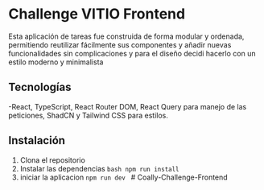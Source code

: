 # Challenge VITIO Frontend




 Esta aplicación de tareas fue construida de forma modular y ordenada, permitiendo reutilizar fácilmente sus componentes y añadir nuevas funcionalidades sin complicaciones
 y para el diseño decidi hacerlo con un estilo moderno y minimalista


## Tecnologías

-React, TypeScript, React Router DOM, React Query para manejo de las peticiones, ShadCN y Tailwind CSS para estilos.


## Instalación

1. Clona el repositorio
2. Instalar las dependencias `bash npm run install `
3. iniciar la aplicacion `npm run dev `
#   C o a l l y - C h a l l e n g e - F r o n t e n d 
 
 
